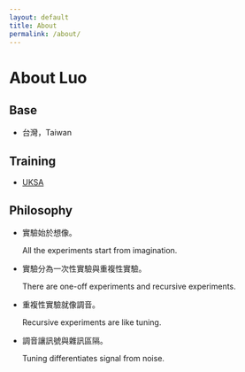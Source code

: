 ```yaml
---
layout: default
title: About
permalink: /about/
---
```

# About Luo

## Base

- 台灣，Taiwan

## Training

- [UKSA](https://uksa.org)

## Philosophy

- 實驗始於想像。

    All the experiments start from imagination.

- 實驗分為一次性實驗與重複性實驗。

    There are one-off experiments and recursive experiments.

- 重複性實驗就像調音。

    Recursive experiments are like tuning.

- 調音讓訊號與雜訊區隔。

    Tuning differentiates signal from noise.  

